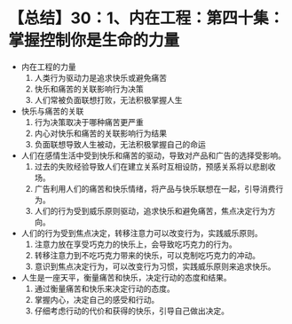 # 【总结】30：1、内在工程：第四十集：掌握控制你是生命的力量

-   内在工程的力量
    1.  人类行为驱动力是追求快乐或避免痛苦
    2.  快乐和痛苦的关联影响行为决策
    3.  人们常被负面联想打败，无法积极掌握人生
-   快乐与痛苦的关联
    1.  行为决策取决于哪种痛苦更严重
    2.  内心对快乐和痛苦的关联影响行为结果
    3.  负面联想导致人生被动，无法积极掌握自己的命运
-   人们在感情生活中受到快乐和痛苦的驱动，导致对产品和广告的选择受影响。
    1.  过去的失败经验导致人们在建立关系时互相设防，预感关系将以悲剧收场。
    2.  广告利用人们的痛苦和快乐情绪，将产品与快乐联想在一起，引导消费行为。
    3.  人们的行为受到威乐原则驱动，追求快乐和避免痛苦，焦点决定行为方向。
-   人们的行为受到焦点决定，转移注意力可以改变行为，实践威乐原则。
    1.  注意力放在享受巧克力的快乐上，会导致吃巧克力的行为。
    2.  转移注意力到不吃巧克力带来的快乐，可以克制吃巧克力的冲动。
    3.  意识到焦点决定行为，可以改变行为习惯，实践威乐原则来追求快乐。
-   人生是一座天平，衡量痛苦和快乐，决定行动的态度和结果。
    1.  通过衡量痛苦和快乐来决定行动的态度。
    2.  掌握内心，决定自己的感受和行动。
    3.  仔细考虑行动的代价和获得的快乐，引导自己做出决定。